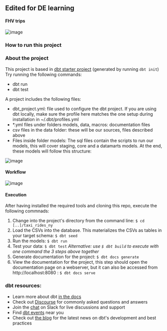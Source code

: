 ## Edited for DE learning

#### FHV trips
![image](https://user-images.githubusercontent.com/3721810/154821617-294c6e4a-34e8-4c9f-992c-faec506bbb78.png)



### How to run this project 
### About the project
This project is based in [dbt starter project](https://github.com/dbt-labs/dbt-starter-project) (generated by running `dbt init`)
Try running the following commands:
- dbt run
- dbt test

A project includes the following files: 
- dbt_project.yml: file used to configure the dbt project. If you are using dbt locally, make sure the profile here matches the one setup during installation in ~/.dbt/profiles.yml
- *.yml files under folders models, data, macros: documentation files
- csv files in the data folder: these will be our sources, files described above
- Files inside folder models: The sql files contain the scripts to run our models, this will cover staging, core and a datamarts models. At the end, these models will follow this structure: 

![image](https://user-images.githubusercontent.com/4315804/152691312-e71b56a4-53ff-4884-859c-c9090dbd0db8.png)


#### Workflow
![image](https://user-images.githubusercontent.com/4315804/148699280-964c4e0b-e685-4c0f-a266-4f3e097156c9.png)

#### Execution
After having installed the required tools and cloning this repo, execute the following commnads: 

1. Change into the project's directory from the command line: `$ cd [..]/taxi_rides_ny`
2. Load the CSVs into the database. This materializes the CSVs as tables in your target schema: `$ dbt seed`
3. Run the models: `$ dbt run`
4. Test your data: `$ dbt test`
_Alternative: use `$ dbt build` to execute with one command the 3 steps above together_
5. Generate documentation for the project: `$ dbt docs generate`
6. View the documentation for the project, this step should open the documentation page on a webserver, but it can also be accessed from  http://localhost:8080 : `$ dbt docs serve`

### dbt resources:
- Learn more about dbt [in the docs](https://docs.getdbt.com/docs/introduction)
- Check out [Discourse](https://discourse.getdbt.com/) for commonly asked questions and answers
- Join the [chat](http://slack.getdbt.com/) on Slack for live discussions and support
- Find [dbt events](https://events.getdbt.com) near you
- Check out [the blog](https://blog.getdbt.com/) for the latest news on dbt's development and best practices

